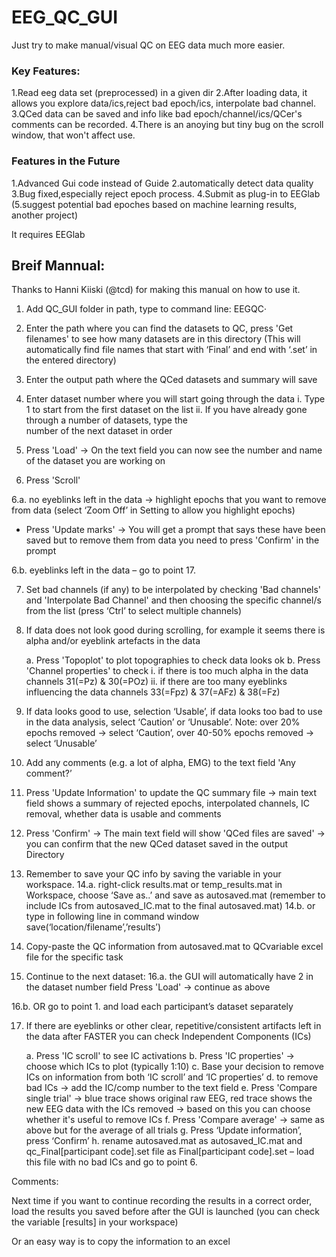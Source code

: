 # EEG_QC_GUI

Just try to make manual/visual QC on EEG data much more easier. 



### Key Features:
1.Read eeg data set (preprocessed) in a given dir
2.After loading data, it allows you explore data/ics,reject bad epoch/ics, interpolate bad channel.
3.QCed data can be saved and info like bad epoch/channel/ics/QCer's comments can be recorded.
4.There is an anoying but tiny bug on the scroll window, that won't affect use.





### Features in the Future
1.Advanced Gui code instead of Guide
2.automatically detect data quality
3.Bug fixed,especially reject epoch process.
4.Submit as plug-in to EEGlab
(5.suggest potential bad epoches based on machine learning results, another project) 

It requires EEGlab

## Breif Mannual:

Thanks to Hanni Kiiski (@tcd) for making this manual on how to use it. 

1. Add QC_GUI folder in path, type to command line: EEGQC·

2. Enter the path where you can find the datasets to QC, press 'Get filenames' to see how many datasets are in this directory (This will automatically find file names that start with ‘Final’ and end with ‘.set’ in the entered directory)

3. Enter the output path where the QCed datasets and summary will save

4. Enter dataset number where you will start going through the data
	i. Type 1 to start from the first dataset on the list
	ii. If you have already gone through a number of datasets, type the    
            number of the next dataset in order

5. Press 'Load' -> On the text field you can now see the number and name of the dataset you are working on

6. Press 'Scroll' 

6.a. no eyeblinks left in the data -> highlight epochs that you want to remove from data (select ‘Zoom Off’ in Setting to allow you highlight epochs)
- Press 'Update marks' -> You will get a prompt that says these have been saved but to remove them from data you need to press 'Confirm' in the prompt

6.b. eyeblinks left in the data – go to point 17.

7. Set bad channels (if any) to be interpolated by checking 'Bad channels' and 'Interpolate Bad Channel' and then choosing the specific channel/s from the list (press ‘Ctrl’ to select multiple channels)

8. If data does not look good during scrolling, for example it seems there is alpha and/or eyeblink artefacts in the data

	a. Press 'Topoplot' to plot topographies to check data looks ok
	b. Press 'Channel properties' to check
		i. if there is too much alpha in the data
		channels 31(=Pz) & 30(=POz)
		ii. if there are too many eyeblinks influencing the data
		channels 33(=Fpz) & 37(=AFz) & 38(=Fz)


10. If data looks good to use, selection ‘Usable’, if data looks too bad to use in the data analysis, select ‘Caution’ or ‘Unusable’. Note: over 20% epochs removed -> select ‘Caution’, over 40-50% epochs removed -> select ‘Unusable’

11. Add any comments (e.g. a lot of alpha, EMG) to the text field 'Any comment?’

12. Press 'Update Information' to update the QC summary file -> main text field shows a summary of rejected epochs, interpolated channels, IC removal, whether data is usable and comments

13. Press 'Confirm' -> The main text field will show 'QCed files are saved'
    -> you can confirm that the new QCed dataset saved in the output
    Directory

14. Remember to save your QC info by saving the variable in your workspace.
14.a. right-click results.mat or temp_results.mat in Workspace, choose ‘Save as..’ and save as autosaved.mat (remember to include ICs from autosaved_IC.mat to the final autosaved.mat)
14.b. or type in following line in command window
save(‘location/filename’,’results’) 

15. Copy-paste the QC information from autosaved.mat to QCvariable excel file for the specific task

16. Continue to the next dataset:
16.a. the GUI will automatically have 2 in the dataset number field Press 'Load' -> 
continue as above

16.b. OR go to point 1. and load each participant’s dataset separately

17. If there are eyeblinks or other clear, repetitive/consistent artifacts left in the data after FASTER you can check Independent Components (ICs)

	a. Press 'IC scroll' to see IC activations
	b. Press 'IC properties' -> choose which ICs to plot (typically 1:10)
c. Base your decision to remove ICs on information from both ‘IC scroll’ and ‘IC properties’ 
d. to remove bad ICs -> add the IC/comp number to the text field
	e. Press 'Compare single trial' -> blue trace shows original raw
	   EEG, red trace shows the new EEG data with the ICs removed
	   -> based on this you can choose whether it's useful to remove ICs
	f. Press 'Compare average' -> same as above but for the average of
           all trials
	g. Press ‘Update information’, press ‘Confirm’
h. rename autosaved.mat as autosaved_IC.mat and qc_Final[participant code].set file as Final[participant code].set – load this file with no bad ICs and go to point 6.


Comments: 

Next time if you want to continue recording the results in a correct order, load the results you saved before after the GUI is launched (you can check the variable [results] in your workspace)

Or an easy way is to copy the information to an excel 

